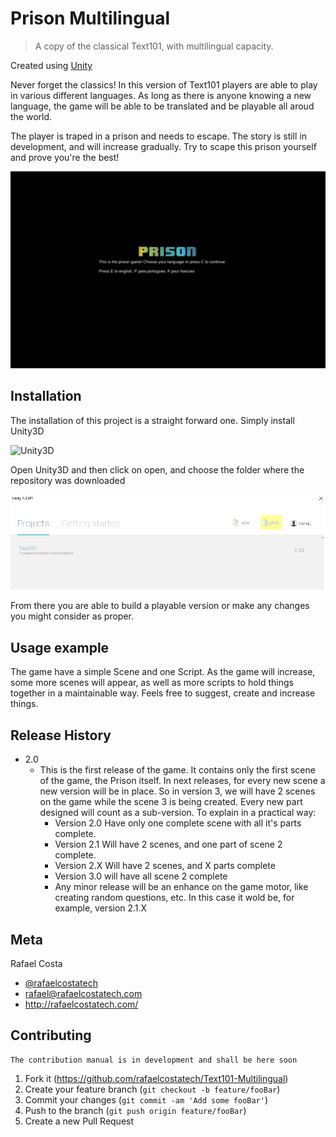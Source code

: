 # Prison Multilingual
> A copy of the classical Text101, with multilingual capacity. 

Created using [Unity](https://unity3d.com)

Never forget the classics! In this version of Text101 players are able to play in various different languages. As long as there is anyone knowing a new
language, the game will be able to be translated and be playable all aroud the world. 

The player is traped in a prison and needs to escape. The story is still in development, and will increase gradually. Try to scape this prison yourself
and prove you're the best!

![](readme/Screenshot.png)

## Installation

The installation of this project is a straight forward one. Simply install Unity3D

![Unity3D](https://unity3d.com)

Open Unity3D and then click on open, and choose the folder where the repository was downloaded

![](readme/UnityScreenshot.png)

From there you are able to build a playable version or make any changes you might consider as proper.


## Usage example

The game have a simple Scene and one Script. As the game will increase, some more scenes will appear, as well as more
scripts to hold things together in a maintainable way. Feels free to suggest, create and increase things. 


## Release History

* 2.0
  * This is the first release of the game. It contains only the first scene of the game, the Prison itself. In next releases, for every new scene
    a new version will be in place. So in version 3, we will have 2 scenes on the game while the scene 3 is being created. Every new part designed
	will count as a sub-version. To explain in a practical way:
    * Version 2.0 Have only one complete scene with all it's parts complete.
	* Version 2.1 Will have 2 scenes, and one part of scene 2 complete. 
	* Version 2.X Will have 2 scenes, and X parts complete
	* Version 3.0 will have all scene 2 complete
    * Any minor release will be an enhance on the game motor, like creating random questions, etc. In this case it wold be, for example, version 2.1.X			
	

## Meta

Rafael Costa 
* [@rafaelcostatech](https://twitter.com/@rafaelcostatech)
* rafael@rafaelcostatech.com
* http://rafaelcostatech.com/



## Contributing
	The contribution manual is in development and shall be here soon

1. Fork it (https://github.com/rafaelcostatech/Text101-Multilingual)
2. Create your feature branch (`git checkout -b feature/fooBar`)
3. Commit your changes (`git commit -am 'Add some fooBar'`)
4. Push to the branch (`git push origin feature/fooBar`)
5. Create a new Pull Request

